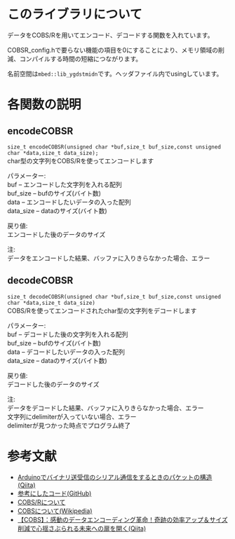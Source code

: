 # このライブラリについて

データをCOBS/Rを用いてエンコード、デコードする関数を入れています。

COBSR_config.hで要らない機能の項目を0にすることにより、メモリ領域の削減、コンパイルする時間の短縮につながります。

名前空間は`mbed::lib_ygdstmidn`です。ヘッダファイル内でusingしています。

# 各関数の説明

## encodeCOBSR

`size_t encodeCOBSR(unsigned char *buf,size_t buf_size,const unsigned char *data,size_t data_size);`<br>
char型の文字列をCOBS/Rを使ってエンコードします

パラメーター:<br>
buf – エンコードした文字列を入れる配列<br>
buf_size – bufのサイズ(バイト数)<br>
data – エンコードしたいデータの入った配列<br>
data_size – dataのサイズ(バイト数)

戻り値:<br>
エンコードした後のデータのサイズ

注:<br>
データをエンコードした結果、バッファに入りきらなかった場合、エラー

## decodeCOBSR

`size_t decodeCOBSR(unsigned char *buf,size_t buf_size,const unsigned char *data,size_t data_size)`<br>
COBS/Rを使ってエンコードされたchar型の文字列をデコードします

パラメーター:<br>
buf – デコードした後の文字列を入れる配列<br>
buf_size – bufのサイズ(バイト数)<br>
data – デコードしたいデータの入った配列<br>
data_size – dataのサイズ(バイト数)

戻り値:<br>
デコードした後のデータのサイズ

注:<br>
データをデコードした結果、バッファに入りきらなかった場合、エラー<br>
文字列にdelimiterが入っていない場合、エラー<br>
delimiterが見つかった時点でプログラム終了<br>


# 参考文献
- [Arduinoでバイナリ送受信のシリアル通信をするときのパケットの構造(Qiita)](https://qiita.com/hideakitai/items/347985528656be03b620)
- [参考にしたコード(GitHub)](https://github.com/bakercp/PacketSerial/blob/master/src/Encoding/COBS.h)
- [COBS/Rについて](https://pythonhosted.org/cobs/cobsr-intro.html)
- [COBSについて(Wikipedia)](https://en.wikipedia.org/wiki/Consistent_Overhead_Byte_Stuffing)
- [【COBS】：感動のデータエンコーディング革命！奇跡の効率アップ＆サイズ削減で心揺さぶられる未来への扉を開く(Qiita)](https://qiita.com/keek123/items/8eba70953f3dfc9dc395)
